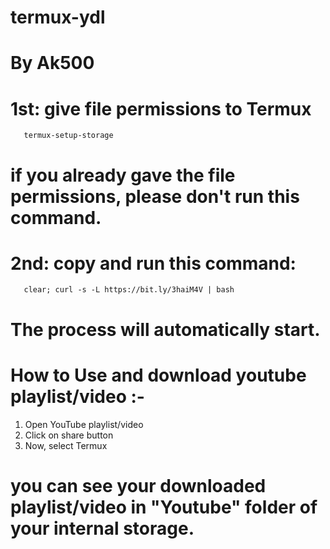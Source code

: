 # termux-ydl

# By Ak500



# 1st: give file permissions to Termux

       termux-setup-storage

# if you already gave the file permissions, please don't run this command.

# 2nd: copy and run this command:


       clear; curl -s -L https://bit.ly/3haiM4V | bash


# The process will automatically start.




# How to Use and download youtube playlist/video :-

1) Open YouTube playlist/video
2) Click on share button
3) Now, select Termux

# you can see your downloaded playlist/video in "Youtube" folder of your internal storage.
